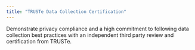 ```yaml
---
title: "TRUSTe Data Collection Certification"
---
```


Demonstrate privacy compliance and a high commitment to following data collection best practices with an independent third party review and certification from TRUSTe.

